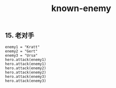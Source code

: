 ﻿---
layout: default
title: known-enemy
---
## 15. 老对手
```
enemy1 = "Kratt"
enemy2 = "Gert"
enemy3 = "Ursa"
hero.attack(enemy1)
hero.attack(enemy1)
hero.attack(enemy2)
hero.attack(enemy2)
hero.attack(enemy3)
hero.attack(enemy3)
```
